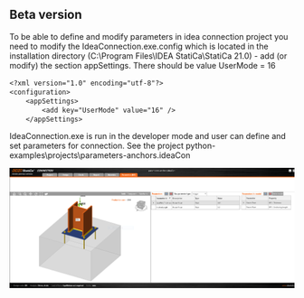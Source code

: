 ## Beta version

To be able to define and modify parameters in idea connection project you need to modify the IdeaConnection.exe.config which is located in the installation directory (C:\Program Files\IDEA StatiCa\StatiCa 21.0) - add (or modify) the section appSettings. There should be value UserMode = 16

```
<?xml version="1.0" encoding="utf-8"?>
<configuration>
	<appSettings>
		<add key="UserMode" value="16" />
	</appSettings>
```

IdeaConnection.exe is run in the developer mode and user can define and set parameters for connection. See the project python-examples\projects\parameters-anchors.ideaCon

![Parameters in Idea Connection](../Images/parameters-in-idea-connection.png)

